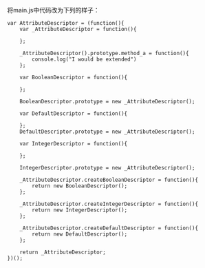 将main.js中代码改为下列的样子：
    
    var AttributeDescriptor = (function(){
        var _AttributeDescriptor = function(){
    
        };
    
        _AttributeDescriptor().prototype.method_a = function(){
            console.log("I would be extended")
        };
    
        var BooleanDescriptor = function(){
    
        };
    
        BooleanDescriptor.prototype = new _AttributeDescriptor();
    
        var DefaultDescriptor = function(){
    
        };
        DefaultDescriptor.prototype = new _AttributeDescriptor();
    
        var IntegerDescriptor = function(){
    
        };
    
        IntegerDescriptor.prototype = new _AttributeDescriptor();
    
        _AttributeDescriptor.createBooleanDescriptor = function(){
            return new BooleanDescriptor();
        };
    
        _AttributeDescriptor.createIntegerDescriptor = function(){
            return new IntegerDescriptor();
        };
    
        _AttributeDescriptor.createDefaultDescriptor = function(){
            return new DefaultDescriptor();
        };
    
        return _AttributeDescriptor;
    })();
 
                                   
